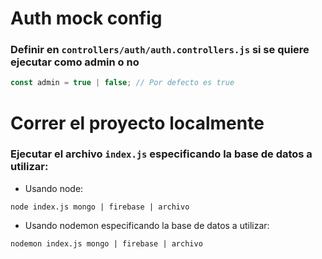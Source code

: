 # Auth mock config

### Definir en `controllers/auth/auth.controllers.js` si se quiere ejecutar como admin o no

```js
const admin = true | false; // Por defecto es true
```

# Correr el proyecto localmente

### Ejecutar el archivo `index.js` especificando la base de datos a utilizar:

-   Usando node:

```
node index.js mongo | firebase | archivo
```

-   Usando nodemon especificando la base de datos a utilizar:

```
nodemon index.js mongo | firebase | archivo
```
